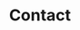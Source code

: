 ---
title: "Contact"
url: "/contact/"
summary: contact
draft: false
ShowBreadCrumbs: false
ShowReadingTime: false
---